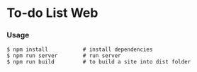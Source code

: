 # To-do List Web

### Usage

```console
$ npm install           # install dependencies
$ npm run server        # run server
$ npm run build         # to build a site into dist folder
```

